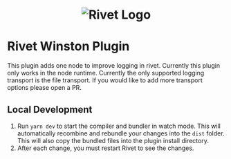 <h1 align="center"><img src="https://rivet.ironcladapp.com/img/logo-banner-wide.png" alt="Rivet Logo"></h1>

# Rivet Winston Plugin

This plugin adds one node to improve logging in rivet. Currently this plugin only works in the node runtime. Currently the only supported logging transport is the file transport. If you would like to add more transport options please open a PR.

## Local Development

1. Run `yarn dev` to start the compiler and bundler in watch mode. This will automatically recombine and rebundle your changes into the `dist` folder. This will also copy the bundled files into the plugin install directory.
2. After each change, you must restart Rivet to see the changes.
